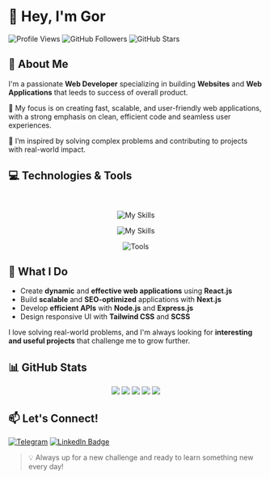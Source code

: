 # 👋 Hey, I'm Gor

![Profile Views](https://komarev.com/ghpvc/?username=Gor-Hoveyan&color=blue&style=flat-square)
![GitHub Followers](https://img.shields.io/github/followers/Gor-Hoveyan?style=flat-square)
![GitHub Stars](https://img.shields.io/github/stars/Gor-Hoveyan?style=flat-square)

## 🚀 About Me
I'm a passionate **Web Developer** specializing in building **Websites** and **Web Applications** that leeds to success of overall product.

🔹 My focus is on creating fast, scalable, and user-friendly web applications, with a strong emphasis on clean, efficient code and seamless user experiences.  

🔹 I’m inspired by solving complex problems and contributing to projects with real-world impact.


## 💻 Technologies & Tools
<br>
<div align="center">

![My Skills](https://skillicons.dev/icons?i=html,css,sass,tailwind,js,ts)

![My Skills](https://skillicons.dev/icons?i=react,redux,nextjs,nodejs,express,mongodb)

![Tools](https://skillicons.dev/icons?i=git,github,vite,npm,vscode,visualstudio)

</div>


## 🌟 What I Do

- Create **dynamic** and **effective web applications** using **React.js**
- Build **scalable** and **SEO-optimized** applications with **Next.js**
- Develop **efficient APIs** with **Node.js** and **Express.js**
- Design responsive UI with **Tailwind CSS** and **SCSS**

I love solving real-world problems, and I'm always looking for **interesting and useful projects** that challenge me to grow further.

## 📊 GitHub Stats

<div align="center">
  
![](http://github-profile-summary-cards.vercel.app/api/cards/profile-details?username=Gor-Hoveyan&theme=radical)
![](http://github-profile-summary-cards.vercel.app/api/cards/repos-per-language?username=Gor-Hoveyan&theme=radical)
![](http://github-profile-summary-cards.vercel.app/api/cards/most-commit-language?username=Gor-Hoveyan&theme=radical)
![](http://github-profile-summary-cards.vercel.app/api/cards/stats?username=Gor-Hoveyan&theme=radical)
![](http://github-profile-summary-cards.vercel.app/api/cards/productive-time?username=Gor-Hoveyan&theme=radical&utcOffset=8)

</div>

## 📫 Let's Connect!
[![Telegram](https://go-skill-icons.vercel.app/api/icons?i=telegram)](https://t.me/gorhoveyan)
[![LinkedIn Badge](https://go-skill-icons.vercel.app/api/icons?i=linkedin)](https://www.linkedin.com/in/gorhoveyan/)


> 💡 Always up for a new challenge and ready to learn something new every day!
